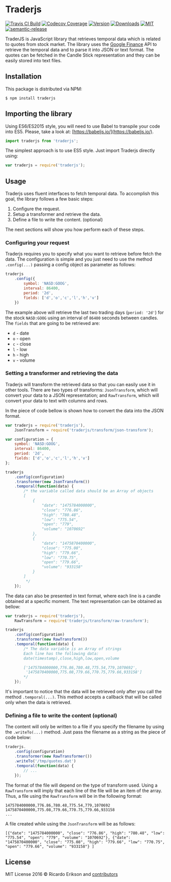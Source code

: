 # Traderjs

[![Travis CI Build](https://img.shields.io/travis/ricardoerikson/traderjs.svg)](https://travis-ci.org/ricardoerikson/traderjs)
[![Codecov Coverage](https://img.shields.io/codecov/c/github/ricardoerikson/traderjs.svg)](https://codecov.io/github/ricardoerikson/traderjs)
[![Version](https://img.shields.io/npm/v/traderjs.svg)](https://www.npmjs.com/package/traderjs)
[![Downloads](https://img.shields.io/npm/dt/traderjs.svg)](https://npm-stat.com/charts.html?package=traderjs&from=2016-10-10)
[![MIT](https://img.shields.io/npm/l/traderjs.svg)](https://opensource.org/licenses/MIT)
[![semantic-release](https://img.shields.io/badge/%20%20%F0%9F%93%A6%F0%9F%9A%80-semantic--release-e10079.svg)](https://github.com/semantic-release/semantic-release)

TraderJS is JavaScript library that retrieves temporal data which is related to quotes from stock market. The library uses the [Google Finance](http://www.google.com/finance) API to retrieve the temporal data and to parse it into JSON or text format. The quotes can be fetched in the Candle Stick representation and they can be easily stored into text files.

## Installation

This package is distributed via NPM:

```
$ npm install traderjs
```

## Importing the library

Using ES6/ES2015 style, you will need to use Babel to transpile your code into ES5. Please, take a look at: [https://babeljs.io/](https://babeljs.io/).

```javascript
import traderjs from 'traderjs';
```

The simplest approach is to use ES5 style. Just import Traderjs directly using:

```javascript
var traderjs = require('traderjs');
```

## Usage

Traderjs uses fluent interfaces to fetch temporal data. To accomplish this goal, the library follows a few basic steps:

 1. Configure the request.
 2. Setup a transformer and retrieve the data.
 3. Define a file to write the content. (optional)

The next sections will show you how perform each of these steps.

### Configuring your request

Traderjs requires you to specify what you want to retrieve before fetch the data. The configuration is simple and you just need to use the method `.config(...)` passing a config object as parameter as follows:

```javascript
traderjs
    .config({
        symbol: 'NASD:GOOG', 
        interval: 86400, 
        period: '2d', 
        fields: ['d','o','c','l','h','v']
    })
``` 

The example above will retrieve the last two trading days (`period: '2d'`) for the stock `NASD:GOOG` using an interval of `86400` seconds between candles. The `fields` that are going to be retrieved are:
 
 - `d` - date
 - `o` - open
 - `c` - close
 - `l` - low
 - `h` - high
 - `v` - volume

### Setting a transformer and retrieving the data

Traderjs will transform the retrieved data so that you can easily use it in other tools. There are two types of transforms: `JsonTransform`, which will convert your data to a JSON representation; and `RawTransform`, which will convert your data to text with columns and rows.

In the piece of code bellow is shown how to convert the data into the JSON format.

```javascript
var traderjs = require('traderjs'),
    JsonTransform = require('traderjs/transform/json-transform');

var configuration = {
    symbol: 'NASD:GOOG',
    interval: 86400,
    period: '2d',
    fields: ['d','o','c','l','h','v']
};

traderjs
    .config(configuration)
    .transformer(new JsonTransform())
    .temporal(function(data) {
        /* the variable called data should be an Array of objects
        [
            {
                "date": "1475784000000",
                "close": "776.86",
                "high": "780.48",
                "low": "775.54",
                "open": "779",
                "volume": "1070692"
            },
            {
                "date": "1475870400000",
                "close": "775.08",
                "high": "779.66",
                "low": "770.75",
                "open": "779.66",
                "volume": "933158"
            }
        ]
         */
    });
``` 

The data can also be presented in text format, where each line is a candle obtained at a specific moment. The text representation can be obtained as bellow:

```javascript
var traderjs = require('traderjs'),
    RawTransform = require('traderjs/transform/raw-transform');

traderjs
    .config(configuration)
    .transformer(new RawTransform())
    .temporal(function(data) {
        /* The data variable is an Array of strings
        Each line has the following data:
        date(timestamp),close,high,low,open,volume

        ['1475784000000,776.86,780.48,775.54,779,1070692',
         '1475870400000,775.08,779.66,770.75,779.66,933158']
        */
    });
```

It's important to notice that the data will be retrieved only after you call the method `.temporal(...)`. This method accepts a callback that will be called only when the data is retrieved.

### Defining a file to write the content (optional)

The content will only be written to a file if you specify the filename by using the `.writeTo(...)` method. Just pass the filename as a string as the piece of code below:

```javascript
traderjs.
    .config(configuration)
    .transformer(new RawTransformer())
    .writeTo('/tmp/quotes.dat')
    .temporal(function(data) {
        // ...
    });
```

The format of the file will depend on the type of transform used. Using a `RawTransform` will imply that each line of the file will be an item of the array. Thus, a file using the `RawTransform` will be in the following format:

```
1475784000000,776.86,780.48,775.54,779,1070692
1475870400000,775.08,779.66,770.75,779.66,933158
...
```

A file created while using the `JsonTransform` will be as follows:

```
[{"date": "1475784000000", "close": "776.86", "high": "780.48", "low": "775.54", "open": "779", "volume": "1070692"}, {"date": "1475870400000", "close": "775.08", "high": "779.66", "low": "770.75", "open": "779.66", "volume": "933158"} ]
```

## License

MIT License 2016 © Ricardo Erikson and [contributors](https://github.com/ricardoerikson/traderjs/graphs/contributors)